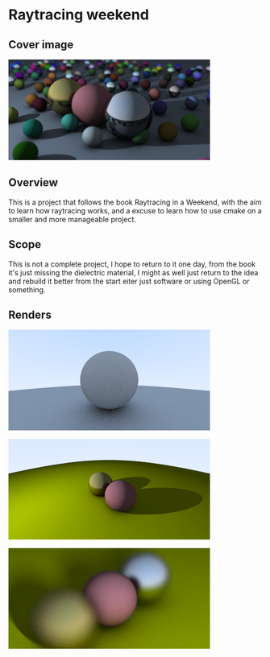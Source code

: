 # Raytracing weekend

## Cover image

![Cover](render_git3.bmp)

## Overview

This is a project that follows the book Raytracing in a Weekend, with the aim to learn how raytracing works, 
and a excuse to learn how to use cmake on a smaller and more manageable project.

## Scope

This is not a complete project, I hope to return to it one day, from the book it's just missing 
the dielectric material, I might as well just return to the idea and rebuild it better from the start
eiter just software or using OpenGL or something.

## Renders

![First diffuse render](render_git.bmp)

![Shadows and positionable camera](render_git1.bmp)

![Focus plane](render_git2.bmp)